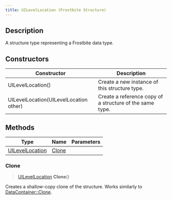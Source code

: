 ```yaml
---
title: UILevelLocation (Frostbite Structure)
---
```

## Description

A structure type representing a Frostbite data type.

## Constructors

| Constructor                            | Description                                              |
| -------------------------------------- | -------------------------------------------------------- |
| UILevelLocation()                      | Create a new instance of this structure type.            |
| UILevelLocation(UILevelLocation other) | Create a reference copy of a structure of the same type. |

## Methods

| Type                               | Name            | Parameters |
| ---------------------------------- | --------------- | ---------- |
| [UILevelLocation](UILevelLocation) | [Clone](#clone) |            |

### Clone

> [UILevelLocation](UILevelLocation) **Clone**()

Creates a shallow-copy clone of the structure. Works similarly to [DataContainer::Clone](/vext/ref/cls/shr/datacontainer#clone).
